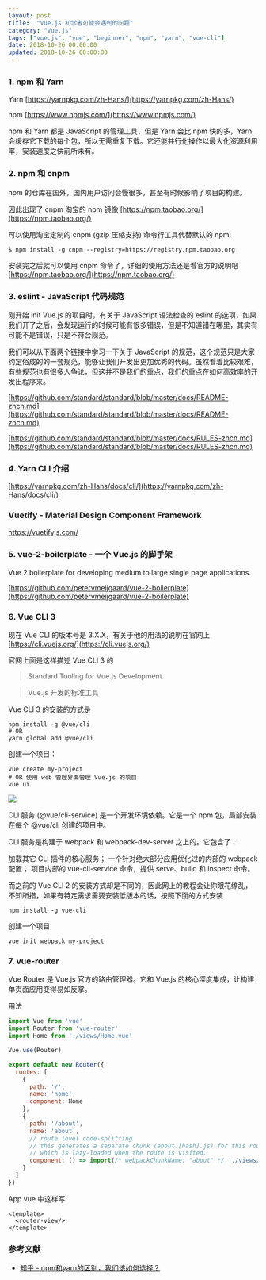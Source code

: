 ```yaml
---
layout: post
title:  "Vue.js 初学者可能会遇到的问题"
category: "Vue.js"
tags: ["vue.js", "vue", "beginner", "npm", "yarn", "vue-cli"]
date: 2018-10-26 00:00:00
updated: 2018-10-26 00:00:00
---
```


### 1. npm 和 Yarn

Yarn [https://yarnpkg.com/zh-Hans/](https://yarnpkg.com/zh-Hans/)

npm [https://www.npmjs.com/](https://www.npmjs.com/)

<!-- more -->


npm 和 Yarn 都是 JavaScript 的管理工具，但是 Yarn 会比 npm 快的多，Yarn 会缓存它下载的每个包，所以无需重复下载。它还能并行化操作以最大化资源利用率，安装速度之快前所未有。

### 2. npm 和 cnpm 

npm 的仓库在国外，国内用户访问会慢很多，甚至有时候影响了项目的构建。

因此出现了 cnpm 淘宝的 npm 镜像 [https://npm.taobao.org/](https://npm.taobao.org/)

可以使用淘宝定制的 cnpm (gzip 压缩支持) 命令行工具代替默认的 npm:


```shell
$ npm install -g cnpm --registry=https://registry.npm.taobao.org
```

安装完之后就可以使用 cnpm 命令了，详细的使用方法还是看官方的说明吧 [https://npm.taobao.org/](https://npm.taobao.org/)


### 3. eslint - JavaScript 代码规范

刚开始 init Vue.js 的项目时，有关于 JavaScript 语法检查的 eslint 的选项，如果我们开了之后，会发现运行的时候可能有很多错误，但是不知道错在哪里，其实有可能不是错误，只是不符合规范。

我们可以从下面两个链接中学习一下关于 JavaScript 的规范，这个规范只是大家约定俗成的的一套规范，能够让我们开发出更加优秀的代码。虽然看着比较艰难，有些规范也有很多人争论，但这并不是我们的重点，我们的重点在如何高效率的开发出程序来。


[https://github.com/standard/standard/blob/master/docs/README-zhcn.md](https://github.com/standard/standard/blob/master/docs/README-zhcn.md)

[https://github.com/standard/standard/blob/master/docs/RULES-zhcn.md](https://github.com/standard/standard/blob/master/docs/RULES-zhcn.md)

### 4. Yarn CLI 介绍

[https://yarnpkg.com/zh-Hans/docs/cli/](https://yarnpkg.com/zh-Hans/docs/cli/)

### Vuetify - Material Design Component Framework

https://vuetifyjs.com/

### 5. vue-2-boilerplate - 一个 Vue.js 的脚手架

Vue 2 boilerplate for developing medium to large single page applications.

[https://github.com/petervmeijgaard/vue-2-boilerplate](https://github.com/petervmeijgaard/vue-2-boilerplate)

### 6. Vue CLI 3

现在 Vue CLI 的版本号是 3.X.X，有关于他的用法的说明在官网上 [https://cli.vuejs.org/](https://cli.vuejs.org/) 

官网上面是这样描述 Vue CLI 3 的

> Standard Tooling for Vue.js Development.

> Vue.js 开发的标准工具

Vue CLI 3 的安装的方式是

```shell
npm install -g @vue/cli
# OR
yarn global add @vue/cli
```

创建一个项目：

```shell
vue create my-project
# OR 使用 web 管理界面管理 Vue.js 的项目
vue ui
```

![](https://up-img.yonghong.tech/pic/2021/07/29-17-26-ui-new-project-NTLfxv.png)

CLI 服务 (@vue/cli-service) 是一个开发环境依赖。它是一个 npm 包，局部安装在每个 @vue/cli 创建的项目中。

CLI 服务是构建于 webpack 和 webpack-dev-server 之上的。它包含了：

加载其它 CLI 插件的核心服务；
一个针对绝大部分应用优化过的内部的 webpack 配置；
项目内部的 vue-cli-service 命令，提供 serve、build 和 inspect 命令。


而之前的 Vue CLI 2 的安装方式却是不同的，因此网上的教程会让你眼花缭乱，不知所措，如果有特定需求需要安装低版本的话，按照下面的方式安装

```shell
npm install -g vue-cli
```

创建一个项目

```shell
vue init webpack my-project
```

### 7. vue-router 


Vue Router 是 Vue.js 官方的路由管理器。它和 Vue.js 的核心深度集成，让构建单页面应用变得易如反掌。

用法

```js
import Vue from 'vue'
import Router from 'vue-router'
import Home from './views/Home.vue'

Vue.use(Router)

export default new Router({
  routes: [
    {
      path: '/',
      name: 'home',
      component: Home
    },
    {
      path: '/about',
      name: 'about',
      // route level code-splitting
      // this generates a separate chunk (about.[hash].js) for this route
      // which is lazy-loaded when the route is visited.
      component: () => import(/* webpackChunkName: "about" */ './views/About.vue')
    }
  ]
})
```

App.vue 中这样写


```vue
<template>
  <router-view/>
</template>
```


### 参考文献

- [知乎 - npm和yarn的区别，我们该如何选择？](https://zhuanlan.zhihu.com/p/27449990)

